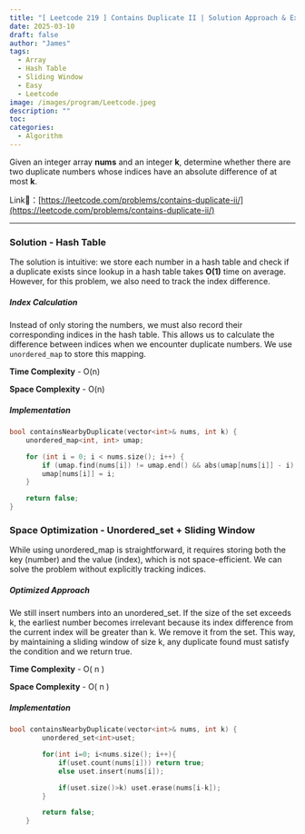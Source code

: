 ```yaml
---
title: "[ Leetcode 219 ] Contains Duplicate II | Solution Approach & Explanation"
date: 2025-03-10
draft: false
author: "James"
tags:
  - Array
  - Hash Table
  - Sliding Window
  - Easy
  - Leetcode
image: /images/program/Leetcode.jpeg
description: ""
toc: 
categories:
  - Algorithm
---
```


Given an integer array **nums** and an integer **k**, determine whether there are two duplicate numbers whose indices have an absolute difference of at most **k**.

Link🔗：[https://leetcode.com/problems/contains-duplicate-ii/](https://leetcode.com/problems/contains-duplicate-ii/)

---

### **Solution - Hash Table**

The solution is intuitive: we store each number in a hash table and check if a duplicate exists since lookup in a hash table takes **O(1)** time on average. However, for this problem, we also need to track the index difference.

##### **Index Calculation**

Instead of only storing the numbers, we must also record their corresponding indices in the hash table. This allows us to calculate the difference between indices when we encounter duplicate numbers. We use `unordered_map` to store this mapping.

**Time Complexity** - O(n)

**Space Complexity** - O(n)

##### **Implementation**

```cpp
bool containsNearbyDuplicate(vector<int>& nums, int k) {
    unordered_map<int, int> umap;

    for (int i = 0; i < nums.size(); i++) {
        if (umap.find(nums[i]) != umap.end() && abs(umap[nums[i]] - i) <= k) return true;
        umap[nums[i]] = i;
    }

    return false;
}
```

### **Space Optimization - Unordered_set + Sliding Window**

While using unordered_map is straightforward, it requires storing both the key (number) and the value (index), which is not space-efficient. We can solve the problem without explicitly tracking indices.

##### **Optimized Approach**

We still insert numbers into an unordered_set. If the size of the set exceeds k, the earliest number becomes irrelevant because its index difference from the current index will be greater than k. We remove it from the set. This way, by maintaining a sliding window of size k, any duplicate found must satisfy the condition and we return true.

**Time Complexity** - O( n )

**Space Complexity** - O( n )

##### **Implementation**

```cpp
bool containsNearbyDuplicate(vector<int>& nums, int k) {
        unordered_set<int>uset;

        for(int i=0; i<nums.size(); i++){
            if(uset.count(nums[i])) return true;
            else uset.insert(nums[i]);

            if(uset.size()>k) uset.erase(nums[i-k]);
        }

        return false;
    }
```
